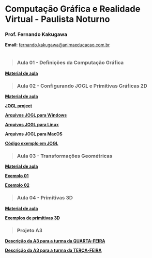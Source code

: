 # Computação Gráfica e Realidade Virtual - Paulista Noturno
### Prof. Fernando Kakugawa
**Email:** [fernando.kakugawa@animaeducacao.com.br](fernando.kakugawa@animaeducacao.com.br)
<br><br>
> <h3><Strong>Aula 01 - Definições da Computação Gráfica    

[Material de aula](https://github.com/fkakugawa/ComputacaoGrafica/blob/main/Material%20de%20aulas/CGRV_Aula01-RasterizacaoImagens.pdf)

> <h3><Strong>Aula 02 - Configurando JOGL e Primitivas Gráficas 2D
  
[Material de aula](https://github.com/fkakugawa/ComputacaoGrafica/blob/main/Material%20de%20aulas/CGRV_Aula02-2D.pdf)

[JOGL project](https://jogamp.org/jogl/www/)

[Arquivos JOGL para Windows](https://github.com/fkakugawa/ComputacaoGrafica/tree/main/JOGL_Win64)

[Arquivos JOGL para Linux](https://github.com/fkakugawa/ComputacaoGrafica/tree/main/JOGL_Linux)

[Arquivos JOGL para MacOS](https://github.com/fkakugawa/ComputacaoGrafica/blob/main/JOGL_MacOS.zip)

[Código exemplo em JOGL](https://github.com/fkakugawa/ComputacaoGrafica/tree/main/cenaExemplo)

> <h3><Strong>Aula 03 - Transformações Geométricas

[Material de aula](https://github.com/fkakugawa/ComputacaoGrafica/blob/main/Material%20de%20aulas/CGRV_Aula03-Transformacoes%20Geometricas.pdf)

[Exemplo 01](https://github.com/fkakugawa/ComputacaoGrafica/tree/main/aula03Exemplo01)

[Exemplo 02](https://github.com/fkakugawa/ComputacaoGrafica/tree/main/aula03Exemplo02)

> <h3><Strong>Aula 04 - Primitivas 3D

[Material de aula](https://github.com/fkakugawa/ComputacaoGrafica/blob/main/Material%20de%20aulas/CGRV_Aula04-3D.pdf)

[Exemplos de primitivas 3D](https://github.com/fkakugawa/ComputacaoGrafica/tree/main/aula04_Exemplos)

> <h3><Strong>Projeto A3

[Descrição da A3 para a turma da QUARTA-FEIRA](https://github.com/fkakugawa/ComputacaoGrafica/blob/main/Material%20de%20aulas/A3_QUARTA.pdf)

[Descrição da A3 para a turma da TERÇA-FEIRA](https://github.com/fkakugawa/ComputacaoGrafica/blob/main/Material%20de%20aulas/A3_TERCA.pdf)

